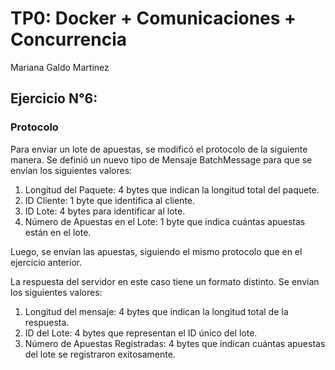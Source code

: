 # TP0: Docker + Comunicaciones + Concurrencia

Mariana Galdo Martinez

## Ejercicio N°6:
### Protocolo

Para enviar un lote de apuestas, se modificó el protocolo de la siguiente manera. 
Se definió un nuevo tipo de Mensaje BatchMessage para que se envían los siguientes valores: 

1. Longitud del Paquete: 4 bytes que indican la longitud total del paquete.
2. ID Cliente: 1 byte que identifica al cliente.
3. ID Lote: 4 bytes para identificar al lote. 
4. Número de Apuestas en el Lote: 1 byte que indica cuántas apuestas están en el lote.

Luego, se envían las apuestas, siguiendo el mismo protocolo que en el ejercicio anterior.

La respuesta del servidor en este caso tiene un formato distinto. Se envían los siguientes valores:

1. Longitud del mensaje: 4 bytes que indican la longitud total de la respuesta.
2. ID del Lote: 4 bytes que representan el ID único del lote.
3. Número de Apuestas Registradas: 4 bytes que indican cuántas apuestas del lote se registraron exitosamente.
